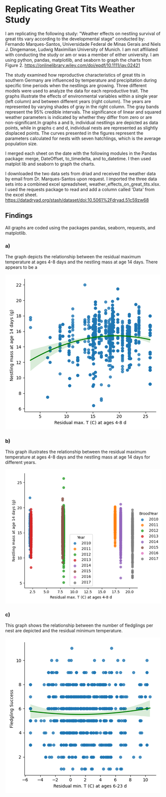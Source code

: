 # Replicating Great Tits Weather Study
I am replicating the following study: "Weather effects on nestling survival of great tits vary according to the developmental stage" conducted by:
Fernando Marques-Santos, Universidade Federal de Minas Gerais and
Niels J. Dingemanse,  Ludwig Maximilian University of Munich.
I am not affiliated with conducting the study or am or was a member of either university.
I am using python, pandas, matplotlib, and seaborn to graph the charts from Figure 2. https://onlinelibrary.wiley.com/doi/epdf/10.1111/jav.02421

The study examined how reproductive characteristics of great tits in southern Germany are influenced by temperature and precipitation during specific time periods when the nestlings are growing. Three different models were used to analyze the data for each reproductive trait. The graphs illustrate the effects of environmental variables within a single year (left column) and between different years (right column). The years are represented by varying shades of gray in the right column. The gray bands represent the 95% credible intervals. The significance of linear and squared weather parameters is indicated by whether they differ from zero or are non-significant.In graphs a and b, individual nestlings are depicted as data points, while in graphs c and d, individual nests are represented as slightly displaced points. The curves presented in the figures represent the parameters calculated for nests with seven hatchlings, which is the average population size.

I merged each sheet on the date with the following modules in the Pandas package: merge, DateOffset, to_timedelta, and to_datetime. I then used matplot lib and seaborn to graph the charts.

I downloaded the two data sets from driad and received the weather data by email from Dr. Marques-Santos upon request. I imported the three data sets into a combined excel spreadsheet, weather_effects_on_great_tits.xlsx. I used the requests package to read and add a column called 'Data' from the excel sheet. https://datadryad.org/stash/dataset/doi:10.5061%2Fdryad.51c59zw68

## Findings
All graphs are coded using the packages pandas, seaborn, requests, and matplotlib. 

### a)
The graph depicts the relationship between the residual maximum temperature at ages 4-8 days and the nestling mass at age 14 days. There appears to be a 

![a](images/a.png)

### b)
This graph illustrates the relationship between the residual maximum temperature at ages 4-8 days and the nestling mass at age 14 days for different years.

![b](images/baa.png)

### c)
This graph shows the relationship between the number of fledglings per nest are depicted and the residual minimum temperature.

![c](images/c.png)
